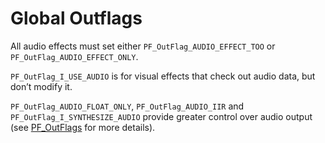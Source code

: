 <a id="audio-global-outflags"></a>

# Global Outflags

All audio effects must set either `PF_OutFlag_AUDIO_EFFECT_TOO` or `PF_OutFlag_AUDIO_EFFECT_ONLY`.

`PF_OutFlag_I_USE_AUDIO` is for visual effects that check out audio data, but don’t modify it.

`PF_OutFlag_AUDIO_FLOAT_ONLY`, `PF_OutFlag_AUDIO_IIR` and `PF_OutFlag_I_SYNTHESIZE_AUDIO` provide greater control over audio output (see [PF_OutFlags](../effect-basics/PF_OutData.md#effect-basics-pf-outdata-pf-outflags) for more details).

